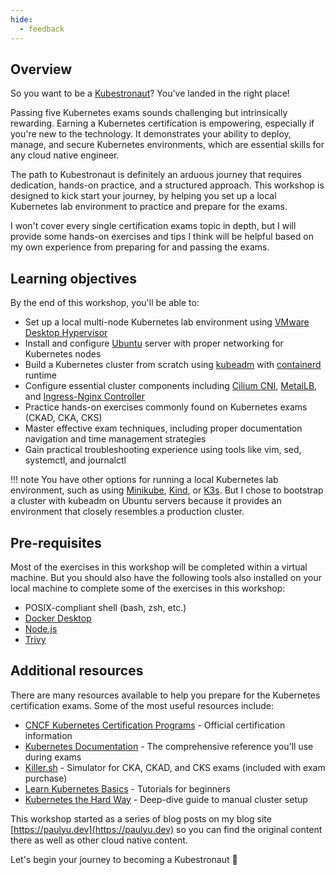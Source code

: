```yaml
---
hide:
  - feedback
---
```


## Overview 

So you want to be a [Kubestronaut](https://www.cncf.io/training/kubestronaut/)? You've landed in the right place!

Passing five Kubernetes exams sounds challenging but intrinsically rewarding. Earning a Kubernetes certification is empowering, especially if you're new to the technology. It demonstrates your ability to deploy, manage, and secure Kubernetes environments, which are essential skills for any cloud native engineer. 

The path to Kubestronaut is definitely an arduous journey that requires dedication, hands-on practice, and a structured approach. This workshop is designed to kick start your journey, by helping you set up a local Kubernetes lab environment to practice and prepare for the exams. 

I won't cover every single certification exams topic in depth, but I will provide some hands-on exercises and tips I think will be helpful based on my own experience from preparing for and passing the exams.

## Learning objectives

By the end of this workshop, you'll be able to:

- Set up a local multi-node Kubernetes lab environment using [VMware Desktop Hypervisor](https://www.vmware.com/products/desktop-hypervisor/workstation-and-fusion) 
- Install and configure [Ubuntu](https://ubuntu.com/download/server) server with proper networking for Kubernetes nodes
- Build a Kubernetes cluster from scratch using [kubeadm](https://kubernetes.io/docs/reference/setup-tools/kubeadm/) with [containerd](https://containerd.io/) runtime
- Configure essential cluster components including [Cilium CNI](https://cilium.io/use-cases/cni/), [MetalLB](https://metallb.io/), and [Ingress-Nginx Controller](https://kubernetes.github.io/ingress-nginx/)
- Practice hands-on exercises commonly found on Kubernetes exams (CKAD, CKA, CKS)
- Master effective exam techniques, including proper documentation navigation and time management strategies
- Gain practical troubleshooting experience using tools like vim, sed, systemctl, and journalctl

!!! note 
    You have other options for running a local Kubernetes lab environment, such as using [Minikube](https://minikube.sigs.k8s.io/docs/), [Kind](https://kind.sigs.k8s.io/), or [K3s](https://k3s.io/). But I chose to bootstrap a cluster with kubeadm on Ubuntu servers because it provides an environment that closely resembles a production cluster.

## Pre-requisites

Most of the exercises in this workshop will be completed within a virtual machine. But you should also have the following tools also installed on your local machine to complete some of the exercises in this workshop:

- POSIX-compliant shell (bash, zsh, etc.)
- [Docker Desktop](https://www.docker.com/get-started/)
- [Node.js](https://nodejs.org/en/download)
- [Trivy](https://trivy.dev/latest/getting-started/installation)

## Additional resources

There are many resources available to help you prepare for the Kubernetes certification exams. Some of the most useful resources include:

- [CNCF Kubernetes Certification Programs](https://www.cncf.io/training/certification/) - Official certification information
- [Kubernetes Documentation](https://kubernetes.io/docs/) - The comprehensive reference you'll use during exams
- [Killer.sh](https://killer.sh/) - Simulator for CKA, CKAD, and CKS exams (included with exam purchase)
- [Learn Kubernetes Basics](https://kubernetes.io/docs/tutorials/kubernetes-basics/) - Tutorials for beginners
- [Kubernetes the Hard Way](https://github.com/kelseyhightower/kubernetes-the-hard-way) - Deep-dive guide to manual cluster setup

This workshop started as a series of blog posts on my blog site [https://paulyu.dev](https://paulyu.dev) so you can find the original content there as well as other cloud native content.

Let's begin your journey to becoming a Kubestronaut 🚀
